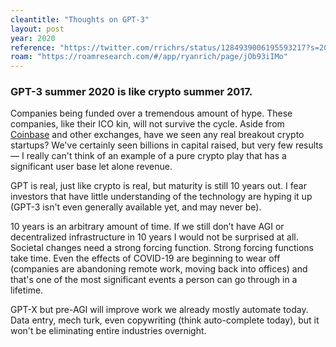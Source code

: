 ```yaml
---
cleantitle: "Thoughts on GPT-3"
layout: post
year: 2020
reference: "https://twitter.com/rrichrs/status/1284939006195593217?s=20"
roam: "https://roamresearch.com/#/app/ryanrich/page/jOb93iIMo"
---
```

### GPT-3 summer 2020 is like crypto summer 2017.

Companies being funded over a tremendous amount of hype. These companies, like their ICO kin, will not survive the cycle. Aside from [Coinbase](http://coinbase.com/) and other exchanges, have we seen any real breakout crypto startups? We've certainly seen billions in capital raised, but very few results — I really can't think of an example of a pure crypto play that has a significant user base let alone revenue.

GPT is real, just like crypto is real, but maturity is still 10 years out. I fear investors that have little understanding of the technology are hyping it up (GPT-3 isn't even generally available yet, and may never be).

10 years is an arbitrary amount of time. If we still don’t have AGI or decentralized infrastructure in 10 years I would not be surprised at all. Societal changes need a strong forcing function. Strong forcing functions take time. Even the effects of COVID-19 are beginning to wear off (companies are abandoning remote work, moving back into offices) and that's one of the most significant events a person can go through in a lifetime.

GPT-X but pre-AGI will improve work we already mostly automate today. Data entry, mech turk, even copywriting (think auto-complete today), but it won't be eliminating entire industries overnight.